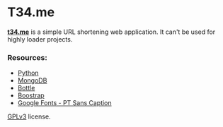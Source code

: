 T34.me
======

**[t34.me](http://t34.me/)** is a simple URL shortening web application. It can't be used for highly loader projects.

### Resources:

* [Python](http://python.org/)
* [MongoDB](http://www.mongodb.org/)
* [Bottle](http://bottlepy.org/)
* [Boostrap](http://twitter.github.io/bootstrap/)
* [Google Fonts - PT Sans Caption](http://www.google.com/fonts/#ChoosePlace:select/Collection:PT+Sans+Caption)

[GPLv3](http://www.gnu.org/licenses/gpl.html) license.
